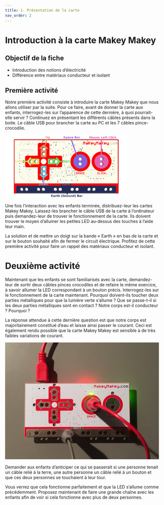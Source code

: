 ```yaml
---
title: 1- Présentation de la carte
nav_order: 2
---
```


# Introduction à la carte Makey Makey

## Objectif de la fiche

* Introduction des notions d’électricité
* Différence entre matériaux conducteur et isolant

## Première activité

Notre première activité consiste à introduire la carte Makey Makey que nous allons utiliser par la suite. Pour ce faire, avant de donner la carte aux enfants, interrogez-les sur l’apparence de cette dernière, à quoi pourrait-elle servir ? Continuez en présentant les différents câbles présents dans la boite. Le câble USB pour brancher la carte au PC et les 7 câbles pince-crocodile.

<img src="https://github.com/serresebastien/Makey-Makey/blob/master/img/presentation-de-la-carte/01.png?raw=true" width="400px">

Une fois l’interaction avec les enfants terminée, distribuez-leur les cartes Makey Makey. Laissez-les brancher le câble USB de la carte à l’ordinateur puis demandez-leur de trouver le fonctionnement de la carte. Ils doivent trouver le moyen d’allumer les petites LED au-dessus des touches à l’aide leur main.

La solution et de mettre un doigt sur la bande « Earth » en bas de la carte et sur le bouton souhaité afin de fermer le circuit électrique. Profitez de cette première activité pour faire un rappel des matériaux conducteur et isolant.

# Deuxième activité

Maintenant que les enfants se sont familiarisés avec la carte, demandez-leur de sortir deux câbles pinces crocodiles et de refaire le même exercice, à savoir allumer la LED correspondant à un bouton précis. Interrogez-les sur le fonctionnement de la carte maintenant. Pourquoi doivent-ils toucher deux parties métalliques pour que la lumière verte s’allume ? Que se passe-t-il si les deux parties métalliques sont en contact ? Notre corps est-il conducteur ? Pourquoi ?

La réponse attendue à cette dernière question est que notre corps est majoritairement constitué d’eau et laisse ainsi passer le courant. Ceci est également rendu possible que la carte Makey Makey est sensible à de très faibles variations de courant.

<img src="https://github.com/serresebastien/Makey-Makey/blob/master/img/presentation-de-la-carte/02.png?raw=true">

Demander aux enfants d’anticiper ce qui se passerait si une personne tenait un câble relié à la terre, une autre personne un câble relié à un bouton et que ces deux personnes se touchaient à leur tour.

Vous verrez que cela fonctionne parfaitement et que la LED s’allume comme précédemment. Proposez maintenant de faire une grande chaîne avec les enfants afin de voir si cela fonctionne avec plus de deux personnes.
